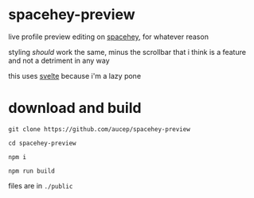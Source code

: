 # spacehey-preview
live profile preview editing on [spacehey](https://spacehey.com), for whatever reason

styling _should_ work the same, minus the scrollbar that i think is a feature and not a detriment in any way

this uses [svelte](https://svelte.dev) because i'm a lazy pone

# download and build
`git clone https://github.com/aucep/spacehey-preview`

`cd spacehey-preview`

`npm i`

`npm run build`

files are in `./public`